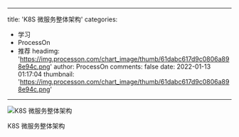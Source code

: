
---
title: 'K8S 微服务整体架构'
categories: 
 - 学习
 - ProcessOn
 - 推荐
headimg: 'https://img.processon.com/chart_image/thumb/61dabc617d9c0806a898e94c.png'
author: ProcessOn
comments: false
date: 2022-01-13 01:17:04
thumbnail: 'https://img.processon.com/chart_image/thumb/61dabc617d9c0806a898e94c.png'
---

<div>   
<img class="thumb" alt="K8S 微服务整体架构" src="https://img.processon.com/chart_image/thumb/61dabc617d9c0806a898e94c.png" referrerpolicy="no-referrer">
<p>K8S 微服务整体架构</p>  
</div>
            